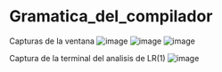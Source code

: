# Gramatica_del_compilador

Capturas de la ventana 
![image](https://github.com/user-attachments/assets/19dab1f6-e422-4224-9830-36c8cd564d01)
![image](https://github.com/user-attachments/assets/792a9cc7-114a-4669-b46d-867b0863fb7e)
![image](https://github.com/user-attachments/assets/b35f7259-89ed-4cc2-a946-ce7465eddfb7)

Captura de la terminal del analisis de LR(1)
![image](https://github.com/user-attachments/assets/9f4b2d51-7158-4447-baab-f827ee049646)
